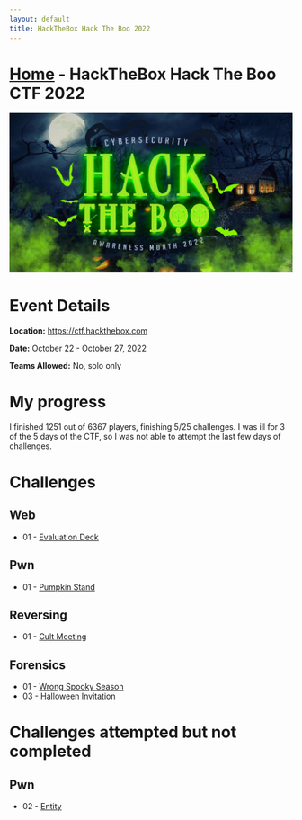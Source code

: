 ```yaml
---
layout: default
title: HackTheBox Hack The Boo 2022
---
```


# [Home](../index.md) - HackTheBox Hack The Boo CTF 2022

![May 14-20th 2022](HTBoo-banner.png)
# Event Details
**Location:** https://ctf.hackthebox.com

**Date:** October 22 - October 27, 2022

**Teams Allowed:** No, solo only

# My progress
I finished 1251 out of 6367 players, finishing 5/25 challenges.
I was ill for 3 of the 5 days of the CTF, so I was not able to attempt the last few days of challenges.

# Challenges

## Web
 - 01 - [Evaluation Deck](web-evaluation-deck.md)

## Pwn
 - 01 - [Pumpkin Stand](pwn-pumpkin-stand.md)

## Reversing
 - 01 - [Cult Meeting](rev-cult-meeting.md)

## Forensics
 - 01 - [Wrong Spooky Season](for-wrong-spooky-season.md)
 - 03 - [Halloween Invitation](for-halloween-invitation.md)


# Challenges attempted but not completed
## Pwn
 - 02 - [Entity](pwn-entity.md)
